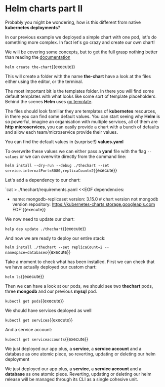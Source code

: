 # Helm charts part II

Probably you might be wondering, how is this different from native **kubernetes deployments**?

In our previous example we deployed a simple chart with one pod, let's do something more complex. In fact let's go crazy and create our own chart!

We will be covering some concepts, but to get the full grasp nothing better than reading the [documentation](https://v2.helm.sh/docs/charts/#charts)

`helm create the-chart`{{execute}}

This will create a folder with the name **the-chart** have a look at the files either using the editor, or the terminal.

The most important bit is the templates folder. In there you will find some default templates with what looks like some sort of template placeholders. Behind the scenes **Helm** uses [go template](https://golang.org/pkg/text/template/).

The files should look familiar they are templates of **kubernetes** resources, in there you can find some default values. You can start seeing why **Helm** is so powerful, imagine an organisation with multiple services, all of them are **http microservices**, you can easily provide a chart with a bunch of defaults and allow each team/microservice provide their values. 

You can find the default values in (surprise!!) **values.yaml**

To overwrite these values we can either pass a **yaml** file with the flag `--values` or we can overwrite directly from the command line:

`helm install --dry-run --debug ./thechart --set service.internalPort=8080,replicaCount=2`{{execute}}


Let's add a dependency to our chart:

`cat > ./thechart/requirements.yaml <<EOF
dependencies:
- name: mongodb-replicaset
  version: 3.15.0 # chart version not mongodb version
  repository: https://kubernetes-charts.storage.googleapis.com
EOF`{{execute}}


We now need to update our chart:

`help dep update ./thechart`{{execute}}

And now we are ready to deploy our entire stack:

`helm install ./thechart --set replicaCount=2 --namespace=databases`{{execute}}

Take a moment to check what has been installed. First we can check that we have actually deployed our custom chart:

`helm ls`{{execute}}

Then we can have a look at our pods, we should see two **thechart** pods, three **mongodb** and our previous **mysql** pod.

`kubectl get pods`{{execute}}

We should have services deployed as well

`kubectl get services`{{execute}}

And a service account:

`kubectl get serviceaccounts`{{execute}}

We just deployed our app plus, a **service**, a **service account** and a database as one atomic piece, so reverting, updating or deleting our helm deployment

We just deployed our app plus, a **service**, a **service account** and a **database** as one atomic piece. Reverting, updating or deleting our helm release will be managed through its CLI as a single cohesive unit.
